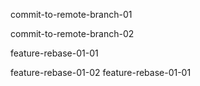 commit-to-remote-branch-01

commit-to-remote-branch-02

feature-rebase-01-01

feature-rebase-01-02
feature-rebase-01-01
